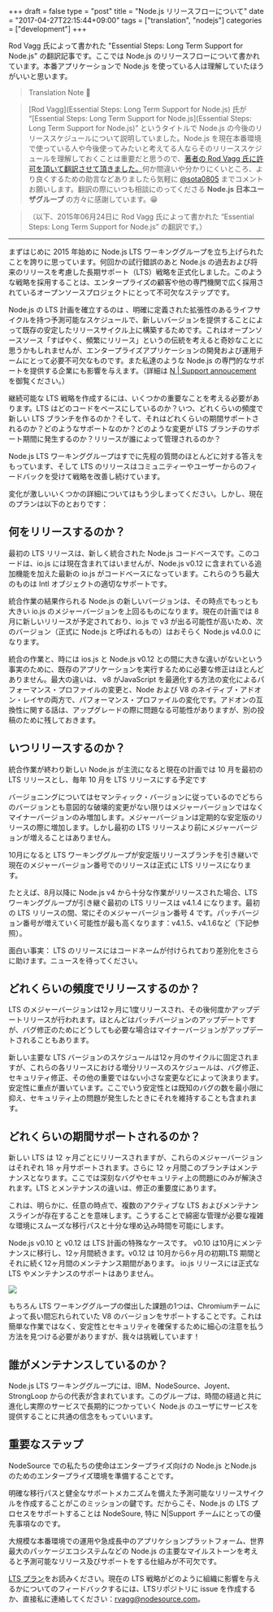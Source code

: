 +++
draft = false
type  = "post"
title = "Node.js リリースフローについて"
date  = "2017-04-27T22:15:44+09:00"
tags  = ["translation", "nodejs"]
categories = ["development"]
+++

Rod Vagg 氏によって書かれた "Essential Steps: Long Term Support for Node.js" の翻訳記事です。ここでは Node.js のリリースフローについて書かれています。本番アプリケーションで Node.js を使っている人は理解していたほうがいいと思います。

<!--more-->

> Translation Note 📝

> [Rod Vagg](Essential Steps: Long Term Support for Node.js) 氏が “[Essential Steps: Long Term Support for Node.js](Essential Steps: Long Term Support for Node.js)” というタイトルで Node.js の今後のリリーススケジュールについて説明していました。Node.js を現在本番環境で使っている人や今後使ってみたいと考えてる人ならそのリリーススケジュールを理解しておくことは重要だと思うので、[著者の Rod Vagg 氏に許可を頂いて翻訳させて頂きました。](https://twitter.com/rvagg/status/825644128071397376)何か間違いや分かりにくいところ、より良くするための助言などありましたら気軽に [@sota0805](https://twitter.com/sota0805) までコメントお願いします。翻訳の際にいつも相談にのってくださる **Node.js 日本ユーザグループ** の方々に感謝しています。😁

> （以下、2015年06月24日に Rod Vagg 氏によって書かれた “Essential Steps: Long Term Support for Node.js” の翻訳です。）

---

まずはじめに 2015 年始めに Node.js LTS ワーキンググループを立ち上げられたことを誇りに思っています。何回かの試行錯誤のあと Node.js の過去および将来のリリースを考慮した長期サポート（LTS）戦略を正式化しました。このような戦略を採用することは、エンタープライズの顧客や他の専門機関で広く採用されているオープンソースプロジェクトにとって不可欠なステップです。

Node.js の LTS 計画を確立するのは 、明確に定義された拡張性のあるライフサイクルを持つ予測可能なスケジュールで、新しいバージョンを提供することによって既存の安定したリリースサイクル上に構築するためです。これはオープンソースソース「すばやく、頻繁にリリース」というの伝統を考えると奇妙なことに思うかもしれませんが、エンタープライズアプリケーションの開発および運用チームにとって必要不可欠なものです。また私達のような Node.js の専門的なサポートを提供する企業にも影響を与えます。（詳細は [N | Support annoucement](https://nodesource.com/blog/nodesource-announces-nsupport) を御覧ください。）

継続可能な LTS 戦略を作成するには、いくつかの重要なことを考える必要があります。LTS はどのコードをベースにしているのか？いつ、どれくらいの頻度で新しい LTS ブランチを作るのか？そして、それはどれくらいの期間サポートされるのか？どのようなサポートなのか？どのような変更が LTS ブランチのサポート期間に発生するのか？リリースが誰によって管理されるのか？

Node.js LTS ワーキンググループはすでに先程の質問のほとんどに対する答えをもっています、そして LTS のリリースはコミュニティーやユーザーからのフィードバックを受けて戦略を改善し続けています。

変化が激しいいくつかの詳細についてはもう少しまってください。しかし、現在のプランは以下のとおりです：

## 何をリリースするのか？

最初の LTS リリースは、新しく統合された Node.js コードベースです。このコードは、io.js には現在含まれてはいませんが、Node.js v0.12 に含まれている追加機能を加えた最新の io.js がコードベースになっています。これらのうち最大のものは Intl オブジェクトの適切なサポートです。

統合作業の結果作られる Node.js の新しいバージョンは、その時点でもっとも大きい io.js のメジャーバージョンを上回るものになります。現在の計画では 8 月に新しいリリースが予定されており、io.js で v3 が出る可能性が高いため、次のバージョン（正式に Node.js と呼ばれるもの）はおそらく Node.js v4.0.0 になります。

統合の作業と、時には ios.js と Node.js v0.12 との間に大きな違いがないという事実のために、既存のアプリケーションを実行するために必要な修正はほとんどありません。最大の違いは、 v8 がJavaScript を最適化する方法の変化によるパフォーマンス・プロファイルの変更と、Node および V8 のネイティブ・アドオン・レイヤの両方で、パフォーマンス・プロファイルの変化です。アドオンの互換性に関する話は、アップグレードの際に問題なる可能性がありますが、別の投稿のために残しておきます。

## いつリリースするのか？

統合作業が終わり新しい Node.js が主流になると現在の計画では 10 月を最初の LTS リリースとし、毎年 10 月を LTS リリースにする予定です

バージョニングについてはセマンティック・バージョンに従っているのでどちらのバージョンとも意図的な破壊的変更がない限りはメジャーバージョンではなくマイナーバージョンのみ増加します。メジャーバージョンは定期的な安定版のリリースの際に増加します。しかし最初の LTS リリースより前にメジャーバージョンが増えることはありません。

10月になると LTS ワーキンググループが安定版リリースブランチを引き継いで現在のメジャーバージョン番号でのリリースは正式に LTS リリースになります。

たとえば、8月以降に Node.js v4 から十分な作業がリリースされた場合、LTS ワーキンググループが引き継ぐ最初の LTS リリースは v4.1.4 になります。最初の LTS リリースの間、常にそのメジャーバージョン番号 4 です。パッチバージョン番号が増えていく可能性が最も高くなります：v4.1.5、v4.1.6など（下記参照）。

面白い事実： LTS のリリースにはコードネームが付けられており差別化をさらに助けます。ニュースを待ってください。

## どれくらいの頻度でリリースするのか？

LTS のメジャーバージョンは12ヶ月に1度リリースされ、その後何度かアップデートリリースが行われます。ほとんどはパッチバージョンのアップデートですが、バグ修正のためにどうしても必要な場合はマイナーバージョンがアップデートされることもあります。

新しい主要な LTS バージョンのスケジュールは12ヶ月のサイクルに固定されますが、これらの各リリースにおける増分リリースのスケジュールは、バグ修正、セキュリティ修正、その他の重要ではない小さな変更などによって決まります。安定性に重点が置いています。ここでいう安定性とは既知のバグの数を最小限に抑え、セキュリティ上の問題が発生したときにそれを維持することも含まれます。

## どれくらいの期間サポートされるのか？

新しい LTS は 12 ヶ月ごとにリリースされますが、これらのメジャーバージョンはそれぞれ 18 ヶ月サポートされます。さらに 12 ヶ月間このブランチはメンテナンスとなります。ここでは深刻なバグやセキュリティ上の問題にのみが解決されます。LTS とメンテナンスの違いは、修正の重要度にあります。

これは、明らかに、任意の時点で、複数のアクティブな LTS およびメンテナンスラインが存在することを意味します。こうすることで綿密な管理が必要な複雑な環境にスムーズな移行パスと十分な埋め込み時間を可能にします。

Node.js v0.10 と v0.12 は LTS 計画の特殊なケースです。 v0.10 は10月にメンテナンスに移行し、12ヶ月間続きます。v0.12 は 10月から6ヶ月の初期LTS 期間とそれに続く12ヶ月間のメンテナンス期間があります。 io.js リリースには正式な LTS やメンテナンスのサポートはありません。

![](https://cdn-images-1.medium.com/max/800/1*nbwuU0fQJrlTnuTidLho5Q.png)

もちろん LTS ワーキンググループの傑出した課題の1つは、Chromiumチームによって長い間忘れられていた V8 のバージョンをサポートすることです。これは簡単な作業ではなく、安定性とセキュリティを確保するために細心の注意を払う方法を見つける必要がありますが、我々は挑戦しています！

## 誰がメンテナンスしているのか？

Node.js LTS ワーキンググループには、IBM、NodeSource、Joyent、StrongLoop からの代表が含まれています。このグループは、時間の経過と共に進化し実際のサービスで長期的につかっていく Node.js のユーザにサービスを提供することに共通の信念をもっていいます。

## 重要なステップ

NodeSource での私たちの使命はエンタープライズ向けの Node.js とNode.js のためのエンタープライズ環境を準備することです。

明確な移行パスと健全なサポートメカニズムを備えた予測可能なリリースサイクルを作成することがこのミッションの鍵です。だからこそ、Node.js の LTS プロセスをサポートすることは NodeSoure, 特に N|Support チームにとっての優先事項なのです。

大規模な本番環境での運用や急成長中のアプリケションプラットフォーム、世界最大のパッケージエコシステムなどの Node.js の主要なマイルストーンを考えると予測可能なリリース及びサポートをする仕組みが不可欠です。

[LTS プラン](https://github.com/nodejs/LTS/#lts-plan.)をお読みください。現在の LTS 戦略がどのように組織に影響を与えるかについてのフィードバックするには、LTSリポジトリに issue を作成するか、直接私に連絡してください：[rvagg@nodesource.com](https://github.com/nodejs/LTS/#lts-plan.)。
